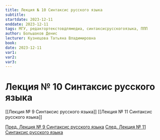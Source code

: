 ```yaml
---
title: Лекция № 10 Синтаксис русского языка
subtitle:
startdate: 2023-12-11
enddate: 2023-12-11
tags: МГУ, редактортекстовдлямедиа, синтаксисрусскогоязыка, ППП
author: Большаков Денис
lecturer: Кузнецова Татьяна Владимировна
book:
date: 2023-12-11
var1:
var2:
var3:
---
```

# Лекция № 10 Синтаксис русского языка




[[Лекция № 9 Синтаксис русского языка]]      [[Лекция № 11 Синтаксис русского языка]]

[Пред. Лекция № 9 Синтаксис русского языка](https://github.com/denisbolshakoff/MSU/blob/main/Синтаксис%20русского%20языка/Лекция%20№%209%20Синтаксис%20русского%20языка.md)       [След. Лекция № 11 Синтаксис русского языка](https://github.com/denisbolshakoff/MSU/blob/main/Синтаксис%20русского%20языка/Лекция%20№%2011%20Синтаксис%20русского%20языка.md)
